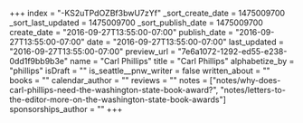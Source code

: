 +++
index = "-KS2uTPdOZBf3bwU7zYf"
_sort_create_date = 1475009700
_sort_last_updated = 1475009700
_sort_publish_date = 1475009700
create_date = "2016-09-27T13:55:00-07:00"
publish_date = "2016-09-27T13:55:00-07:00"
date = "2016-09-27T13:55:00-07:00"
last_updated = "2016-09-27T13:55:00-07:00"
preview_url = "7e6a1072-1292-ed55-e238-0dd1f9bb9b3e"
name = "Carl Phillips"
title = "Carl Phillips"
alphabetize_by = "phillips"
isDraft = ""
is_seattle__pnw_writer = false
written_about = ""
books = ""
calendar_author = ""
reviews = ""
notes = ["notes/why-does-carl-phillips-need-the-washington-state-book-award?", "notes/letters-to-the-editor-more-on-the-washington-state-book-awards"]
sponsorships_author = ""
+++
